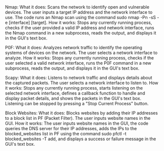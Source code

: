 Nmap:
What it does: Scans the network to identify open and vulnerable devices. The user inputs a target IP address and the network interface to use. 
The code runs an Nmap scan using the command sudo nmap -Pn -sS -e [interface] [target].
How it works: Stops any currently running process, checks if the user provided a valid IP address and network interface, runs the Nmap command in a new subprocess, reads the output, and displays it in the GUI's text box.

P0F:
What it does: Analyzes network traffic to identify the operating systems of devices on the network.
The user selects a network interface to analyze.
How it works: Stops any currently running process, checks if the user selected a valid network interface, runs the P0F command in a new subprocess, reads the output, and displays it in the GUI's text box.

Scapy:
What it does: Listens to network traffic and displays details about the captured packets.
The user selects a network interface to listen to.
How it works: Stops any currently running process, starts listening on the selected network interface, defines a callback function to handle and display packet details, and shows the packets in the GUI's text box. Listening can be stopped by pressing a "Stop Current Process" button.

Block Websites:
What it does: Blocks websites by adding their IP addresses to a block list in PF (Packet Filter).
The user inputs website names in the GUI.
How it works: The user inputs website names in the GUI, the code queries the DNS server for their IP addresses, adds the IPs to the blocked_websites list in PF using the command sudo pfctl -t blocked_websites -T add, and displays a success or failure message in the GUI's text box.
